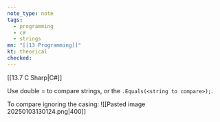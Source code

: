 ```yaml
---
note_type: note
tags:
  - programming
  - c#
  - strings
mn: "[[13 Programming]]"
kt: theorical
checked: 
---
```

[[13.7 C Sharp|C#]]

Use double = to compare strings, or the `.Equals(<string to compare>);`. 

To compare ignoring the casing: ![[Pasted image 20250103130124.png|400]]
